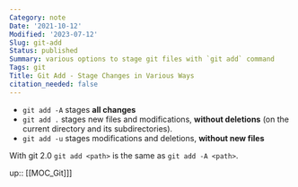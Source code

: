 ```yaml
---
Category: note
Date: '2021-10-12'
Modified: '2023-07-12'
Slug: git-add
Status: published
Summary: various options to stage git files with `git add` command
Tags: git
Title: Git Add - Stage Changes in Various Ways
citation_needed: false
---
```



- `git add -A` stages **all changes**
- `git add .` stages new files and modifications, **without deletions** (on the current directory and its subdirectories).
- `git add -u` stages modifications and deletions, **without new files**

With git 2.0 `git add <path>` is the same as `git add -A <path>`.

up:: [[MOC_Git]]]
